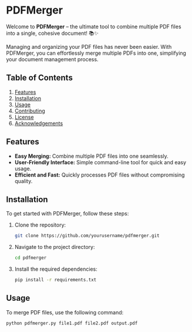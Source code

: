 # PDFMerger

Welcome to **PDFMerger** – the ultimate tool to combine multiple PDF files into a single, cohesive document! 📚✨

Managing and organizing your PDF files has never been easier. With PDFMerger, you can effortlessly merge multiple PDFs into one, simplifying your document management process.

## Table of Contents
1. [Features](#features)
2. [Installation](#installation)
3. [Usage](#usage)
4. [Contributing](#contributing)
5. [License](#license)
6. [Acknowledgements](#acknowledgements)

## Features
- **Easy Merging:** Combine multiple PDF files into one seamlessly.
- **User-Friendly Interface:** Simple command-line tool for quick and easy usage.
- **Efficient and Fast:** Quickly processes PDF files without compromising quality.

## Installation

To get started with PDFMerger, follow these steps:

1. Clone the repository:
    ```bash
    git clone https://github.com/yourusername/pdfmerger.git
    ```

2. Navigate to the project directory:
    ```bash
    cd pdfmerger
    ```

3. Install the required dependencies:
    ```bash
    pip install -r requirements.txt
    ```

## Usage

To merge PDF files, use the following command:

```bash
python pdfmerger.py file1.pdf file2.pdf output.pdf
